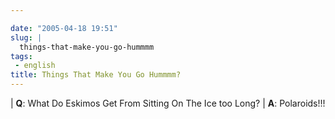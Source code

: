 ```yaml
---

date: "2005-04-18 19:51"
slug: |
  things-that-make-you-go-hummmm
tags:
 - english
title: Things That Make You Go Hummmm?
---
```


| **Q**: What Do Eskimos Get From Sitting On The Ice too Long?
| **A**: Polaroids!!!
